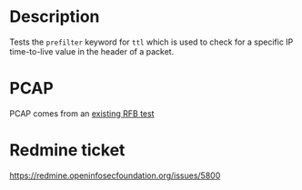 Description
===========
Tests the `prefilter` keyword for `ttl` which is used to check for a specific IP time-to-live value in the header of a packet.

PCAP
====
PCAP comes from an [existing RFB test](https://github.com/OISF/suricata-verify/blob/master/tests/rfb-protocol-3.8/04-vnc-openwall-3.8.pcap)

Redmine ticket
==============
https://redmine.openinfosecfoundation.org/issues/5800